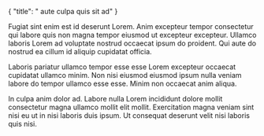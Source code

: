 {
  "title": " aute culpa quis sit ad"
}

Fugiat sint enim est id deserunt Lorem. Anim excepteur tempor consectetur qui labore quis non magna tempor eiusmod ut excepteur excepteur. Ullamco laboris Lorem ad voluptate nostrud occaecat ipsum do proident. Qui aute do nostrud ea cillum id aliquip cupidatat officia.

Laboris pariatur ullamco tempor esse esse Lorem excepteur occaecat cupidatat ullamco minim. Non nisi eiusmod eiusmod ipsum nulla veniam labore do tempor ullamco esse esse. Minim non occaecat anim aliqua.

In culpa anim dolor ad. Labore nulla Lorem incididunt dolore mollit consectetur magna ullamco mollit elit mollit. Exercitation magna veniam sint nisi eu ut in nisi laboris duis ipsum. Ut consequat deserunt velit nisi laboris quis nisi.